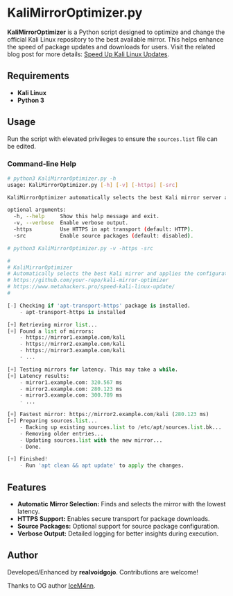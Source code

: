 # KaliMirrorOptimizer.py

**KaliMirrorOptimizer** is a Python script designed to optimize and change the official Kali Linux repository to the best available mirror. This helps enhance the speed of package updates and downloads for users. Visit the related blog post for more details: [Speed Up Kali Linux Updates](https://www.metahackers.pro/speed-kali-linux-update/).

## Requirements

- **Kali Linux**
- **Python 3**

## Usage

Run the script with elevated privileges to ensure the `sources.list` file can be edited.

### Command-line Help

```bash
# python3 KaliMirrorOptimizer.py -h
usage: KaliMirrorOptimizer.py [-h] [-v] [-https] [-src]

KaliMirrorOptimizer automatically selects the best Kali mirror server and applies the configuration.

optional arguments:
  -h, --help     Show this help message and exit.
  -v, --verbose  Enable verbose output.
  -https         Use HTTPS in apt transport (default: HTTP).
  -src           Enable source packages (default: disabled).
```

```py
# python3 KaliMirrorOptimizer.py -v -https -src

#
# KaliMirrorOptimizer
# Automatically selects the best Kali mirror and applies the configuration.
# https://github.com/your-repo/kali-mirror-optimizer
# https://www.metahackers.pro/speed-kali-linux-update/
#

[-] Checking if 'apt-transport-https' package is installed.
    - apt-transport-https is installed

[+] Retrieving mirror list...
[+] Found a list of mirrors:
    - https://mirror1.example.com/kali
    - https://mirror2.example.com/kali
    - https://mirror3.example.com/kali
    - ...

[+] Testing mirrors for latency. This may take a while.
[+] Latency results:
    - mirror1.example.com: 320.567 ms
    - mirror2.example.com: 280.123 ms
    - mirror3.example.com: 300.789 ms
    - ...

[+] Fastest mirror: https://mirror2.example.com/kali (280.123 ms)
[+] Preparing sources.list...
    - Backing up existing sources.list to /etc/apt/sources.list.bk...
    - Removing older entries...
    - Updating sources.list with the new mirror...
    - Done.

[+] Finished!
    - Run 'apt clean && apt update' to apply the changes.
```

## Features

- **Automatic Mirror Selection:** Finds and selects the mirror with the lowest latency.
- **HTTPS Support:** Enables secure transport for package downloads.
- **Source Packages:** Optional support for source package configuration.
- **Verbose Output:** Detailed logging for better insights during execution.

## Author

Developed/Enhanced by **realvoidgojo**. Contributions are welcome!

Thanks to OG author [IceM4nn](https://github.com/IceM4nn).
